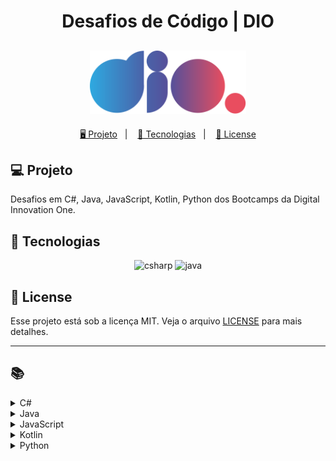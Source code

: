 <h1 align="center">
  Desafios de Código | DIO
</h1>

<h2 align="center">
  <img src="./assets/logo-full.svg" width="250px">
</h2>

<p align="center">
  <a href="#-projeto">🖥️ Projeto</a>&nbsp;&nbsp;&nbsp;|&nbsp;&nbsp;&nbsp;
  <a href="#-tecnologias">🚀 Tecnologias</a>&nbsp;&nbsp;&nbsp;|&nbsp;&nbsp;&nbsp;
  <a href="#-license">📝 License</a>
</p>

## 💻 Projeto

Desafios em C#, Java, JavaScript, Kotlin, Python dos Bootcamps da Digital Innovation One.

## 🚀 Tecnologias


<p align="center">
    <img src="https://img.shields.io/badge/c%23-%23239120.svg?style=for-the-badge&logo=c-sharp&logoColor=white" alt="csharp" tittle="C#">
    <img src="https://img.shields.io/badge/java-%23ED8B00.svg?style=for-the-badge&logo=java&logoColor=white" alt="java" title ="java">
</p>

## 📝 License

Esse projeto está sob a licença MIT. Veja o arquivo [LICENSE](LICENSE) para mais detalhes.

---

## 📚

<!-- C# -->
<details>
<summary><span>C#</span></summary>

| Desafio | Código |
| :-----: | :----: |
| Blobs | [🔗](./csharp/Blobs.cs) |
| Conhecendo a Sintaxe do C# | [🔗](./trainnee-carrefour/Main.cs) |
| Múltiplos de 13 | [🔗](./csharp/MultiplosDe13.cs) |
| Quadrante | [🔗](./csharp/Quadrante.cs) |
</details>

<!-- Java -->
<details>
<summary><span>Java</span></summary>

| Desafio | Código |
| :-----: | :----: |
| Animal | [🔗](./java/Animal.java) |
| Ano Bissexto? | [🔗](./java/AnoBissexto.java) |
| Conta Espaços e Vogais | [🔗](./java/ContaValores.java) |
| Dragão | [🔗](./java/Dragao.java) |
| Fábrica de Carros | [🔗](./java/FabricaDeCarros.java) |
| Fibonacci Fácil | [🔗](./java/FibonacciFacil.java) |
| Imprimindo Positivos e Média | [🔗](./java/ImprimindoValores.java) |
| Loja de Tintas | [🔗](./java/LojaDeTintas.java) |
| Nome na Vertical da Escada | [🔗](./java/NomeVerticalNaEscada.java) |
| Quitanda do Seu Zé | [🔗](./java/QuitandaDoSeuZe.java) |
| Soma de H com N Termos | [🔗](./java/SomaDeValores.java) |
| Taxa de Crescimento | [🔗](./java/TaxaDeCrescimento.java) |
| Taxa de Imposto de Renda | [🔗](./java/TaxaIR.java) |
| Tempo de Download | [🔗](./java/TempoDeDownload.java) |
| Triângulo | [🔗](./java/Triangulo.java) |
| Mesada do Sobrinho | [🔗](./java/MesadaDoSobrinho.java) |
| Download de Pacotes | [🔗](./java/DownloadDePacotes.java) |
| Leitura da Gertrudes | [🔗](./java/LeituradaGertrudes.java) |
| Lojinha de Doces | [🔗](./java/LojinhaDeDoces.java) |
| Industria da Multa | [🔗](./java/IndustriaDaMulta.java) |
| Salvando Músicas | [🔗](./java/SalvandoMusicas.java) |
| Pontos na Carteira | [🔗](./java/PontosNaCarteira.java) |
| Imóveis Disponíveis | [🔗](./java/ImoveisDisponiveis.java) |
| DC Monalds | [🔗](./java/DCMonalds.java) |
| Camarote do Blue Cold Ice Cubes | [🔗](./java/CamaroteDoBlueColdIceCubes.java) |
| Quadrante | [🔗](./java/Quadrante.java) |
| Múltiplos de 13 | [🔗](./java/MultiplosDe13.java) |
| Blobs | [🔗](./java/Blobs.java) |
| Média de idade | [🔗](./java/MediaIdade.java) |
| Qual é o seu turno? | [🔗](./java/QualSeuTurno.java) |
| A fila do banco | [🔗](./java/FilaDoBanco.java) |
| Encotrando o percentual de desconto | [🔗](./java/Percentual.java) |
| Descubra o menor múltiplo | [🔗](./java/MenorNumero.java) |
| Flecha, escudo ou espada | [🔗](./java/FlechaEscudoOuEspada.java) |
| Número feliz | [🔗](./java/NumeroFeliz.java) |
| Quantidade necessária | [🔗](./java/QuantidadeNecessaria.java) |
| Diferença entre dígitos | [🔗](./java/DiferencaEntreDigitos.java) |
| Emboscada do RPG | [🔗](./java/EmboscadaRPG.java) |
| Seus Primeiros Ifs com Java | [🔗](./trainnee-carrefour/Main.java) |
| Multiplicação Simples | [🔗](./java/MultiplicacaoSimples.java) |
| Soma Simples | [🔗](./java/SomaSimples.java) |
| Média 1 | [🔗](./java/Media1.java) |
| Pedra, Papel, Ataque Aéreo | [🔗](./java/PedraPapelAtaqueAereo.java) |
| Entrada e Saída Lendo e Pulando Nomes | [🔗](./java/EntradaSaidaLendoEPulandoNomes.java) |
| Mjölnir | [🔗](./java/Mjolnir.java) |
| Os números são iguais? | [🔗](./java/OsNumerosSaoIguais.java) |
| Somando múltiplos | [🔗](./java/SomandoMultiplos.java) |
| Uma chamada recursiva | [🔗](./java/ChamadaRecursiva.java) |
| FizzBuzz | [🔗](./java/FizzBuzz.java) |
| Busca Sequencial | [🔗](./java/BuscaSequencial.java) |
| Checagem de palíndromo | [🔗](./java/ChecagemDePalindromos.java) |
| Validação de Parênteses | [🔗](./java/ValidacaoDeParenteses.java) |
| Classificando Matrizes | [🔗](./java/ClassificandoMatrizes.java) |
| Fatorial Desajeitado  | [🔗](./java/FatorialDesajeitado.java) |
| Arrays Pares | [🔗](./java/ArraysPares.java) |
| Cálculo Simples | [🔗](./java/CalculoSimples.java) |
| Preenchimento de Vetor II | [🔗](./java/PreenchimentoDeVetor.java) |
| Reduzindo um número a zero | [🔗](./java/ReduzindoNumeroAZero.java) |
| Robô | [🔗](./java/Robo.java) |
| Contando números pares | [🔗](./java/ContandoNumerosPares.java) |
</details>

<!-- JavaScript -->
<details>
<summary><span>JavaScript</span></summary>

| Desafio | Código |
| :-----: | :----: |
| Batmain | [🔗](./js/Batmain.js) |
| Busca Sequencial | [🔗](./js/BuscaSequencial.js) |
| Cálculo Salarial | [🔗](./js/CalculoSalarial.js) |
| Calculando o Perímetro de um Triângulo Equilátero | [🔗](./js/TrianguloEquilatero.js) |
| Checagem de Palíndromos | [🔗](./js/ChecagemPalindromos.js) |
| Conta Espaços e Vogais | [🔗](./js/ContaEspacoVogais.js) |
| Coxinha de Bueno | [🔗](./js/CoxinhaDoBueno.js) |
| Data por Extenso | [🔗](./js/DataPorExtenso.js) |
| Deu a louca no gerente | [🔗](./js/LoucaNoGerente.js) |
| Duplicando zeros | [🔗](./js/DuplicandoZeros.js) |
| Encontrando o Percentual de Desconto | [🔗](./js/PercentualDesconto.js) |
| Fatorial Desajeitado | [🔗](./js/FatorialDesajeitado.js) |
| FizzBuzz | [🔗](./js/FizzBuzz.js) |
| Frota de Táxi | [🔗](./js/FrotaDeTaxi.js) |
| Funções na Prática em JavaScript | [🔗](./trainnee-carrefour/Main.js) |
| Idade em Dias | [🔗](./js/IdadeEmDias.js) |
| Inteiro ou Decimal? | [🔗](./js/InteiroOuDecimal.js) |
| Maior Valor Par e Menor Valor Ímpar | [🔗](./js/MaiorValorParMenorValorImpar.js) |
| Matriz Par e Impar | [🔗](./js/MatrizParOuImpar.js) |
| Média Final do Aluno | [🔗](./js/MediaFinal.js) |
| Mês | [🔗](./js/Mes.js) |
| Numeral romano | [🔗](./js/NumeralRomano.js) |
| Número em vetores | [🔗](./js/NumerosEmVetores.js) |
| Os Números São Iguais | [🔗](./js/NumerosIguais.js) |
| Porcentagem de diferença entre dois números | [🔗](./js/PorcentagemDiferenca.js) |
| Quadrados Perfeitos | [🔗](./js/QuadradosPerfeitos.js) |
| Removendo letras duplicadas | [🔗](./js/RemovendoLetrasDuplicadas.js) |
| Soma de Pares Consecutivos | [🔗](./js/SomaParesConsecutivos.js) |
| Somando Múltiplos | [🔗](./js/SomandoMultiplos.js) |
| Subtraindo o Produto e a Soma de um Número | [🔗](./js/SubtraindoProdutoSomaNumero.js) |
| Tartarugas Ninja | [🔗](./js/TartarugasNinja.js) |
| Triângulo de Moedas | [🔗](./js/TrianguloDeMoedas.js) |
| Uma Chamada Recursiva | [🔗](./js/UmaChamadaRecursiva.js) |
| Validação de Parênteses | [🔗](./js/ValidacaoParenteses.js) |
| Visita na Feira | [🔗](./js/VisitaNaFeira.js) |
</details>

<!-- Kotlin -->
<details>
<summary><span>Kotlin</span></summary>

| Desafio | Código |
| :-----: | :----: |
| Cálculo Salarial | [🔗](./kotlin/CalculoSalarial.kt) |
| Data por Extenso | [🔗](./kotlin/DataPorExtenso.kt) |
| Numeral Romano | [🔗](./kotlin/NumeralRomano.kt) |
| Simplificando a Orientação a Objetos com Kotlin | [🔗](./trainnee-carrefour/Main.kt) |
| Taxa de Crescimento | [🔗](./kotlin/TaxaCrescimento.kt) |
| Média Final do Aluno | [🔗](./kotlin/MediaFinal.kt) |
</details>

<!-- Python -->
<details>
<summary><span>Python</span></summary>

| Desafio | Código |
| :-----: | :----: |
| Meu Primeiro Código Python | [🔗](./trainnee-carrefour/Main.py) |
</details>
